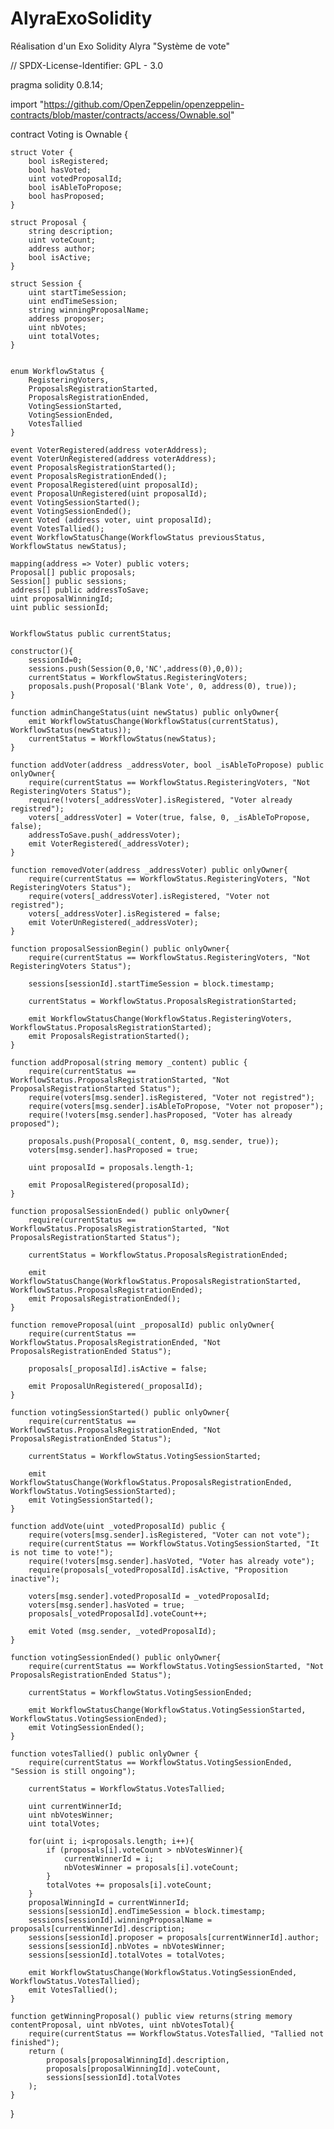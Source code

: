 # AlyraExoSolidity
Réalisation d'un Exo Solidity Alyra "Système de vote"

// SPDX-License-Identifier: GPL - 3.0

pragma solidity 0.8.14;

import "https://github.com/OpenZeppelin/openzeppelin-contracts/blob/master/contracts/access/Ownable.sol"

contract Voting is Ownable {
    
    struct Voter {
        bool isRegistered;
        bool hasVoted; 
        uint votedProposalId;
        bool isAbleToPropose; 
        bool hasProposed; 
    }

    struct Proposal {
        string description;
        uint voteCount;
        address author; 
        bool isActive;   
    }
    
    struct Session {
        uint startTimeSession;  
        uint endTimeSession;  
        string winningProposalName;    
        address proposer;
        uint nbVotes;
        uint totalVotes;
    }


    enum WorkflowStatus {
        RegisteringVoters,
        ProposalsRegistrationStarted,
        ProposalsRegistrationEnded,
        VotingSessionStarted,
        VotingSessionEnded,
        VotesTallied
    } 

    event VoterRegistered(address voterAddress);
    event VoterUnRegistered(address voterAddress);                     
    event ProposalsRegistrationStarted();
    event ProposalsRegistrationEnded();
    event ProposalRegistered(uint proposalId);
    event ProposalUnRegistered(uint proposalId);                                                   
    event VotingSessionStarted();
    event VotingSessionEnded();
    event Voted (address voter, uint proposalId);
    event VotesTallied();
    event WorkflowStatusChange(WorkflowStatus previousStatus, WorkflowStatus newStatus);
    
    mapping(address => Voter) public voters;
    Proposal[] public proposals;
    Session[] public sessions;
    address[] public addressToSave;
    uint proposalWinningId;
    uint public sessionId;    
    

    WorkflowStatus public currentStatus;

    constructor(){
        sessionId=0;
        sessions.push(Session(0,0,'NC',address(0),0,0));
        currentStatus = WorkflowStatus.RegisteringVoters;
        proposals.push(Proposal('Blank Vote', 0, address(0), true));
    }
    
    function adminChangeStatus(uint newStatus) public onlyOwner{
        emit WorkflowStatusChange(WorkflowStatus(currentStatus), WorkflowStatus(newStatus));
        currentStatus = WorkflowStatus(newStatus);
    }

    function addVoter(address _addressVoter, bool _isAbleToPropose) public onlyOwner{
        require(currentStatus == WorkflowStatus.RegisteringVoters, "Not RegisteringVoters Status");        
        require(!voters[_addressVoter].isRegistered, "Voter already registred");
        voters[_addressVoter] = Voter(true, false, 0, _isAbleToPropose, false);
        addressToSave.push(_addressVoter);
        emit VoterRegistered(_addressVoter);
    }
    
    function removedVoter(address _addressVoter) public onlyOwner{
        require(currentStatus == WorkflowStatus.RegisteringVoters, "Not RegisteringVoters Status");        
        require(voters[_addressVoter].isRegistered, "Voter not registred");
        voters[_addressVoter].isRegistered = false;
        emit VoterUnRegistered(_addressVoter);
    }

    function proposalSessionBegin() public onlyOwner{
        require(currentStatus == WorkflowStatus.RegisteringVoters, "Not RegisteringVoters Status");
        
        sessions[sessionId].startTimeSession = block.timestamp;
        
        currentStatus = WorkflowStatus.ProposalsRegistrationStarted;

        emit WorkflowStatusChange(WorkflowStatus.RegisteringVoters, WorkflowStatus.ProposalsRegistrationStarted);
        emit ProposalsRegistrationStarted();        
    }

    function addProposal(string memory _content) public {
        require(currentStatus == WorkflowStatus.ProposalsRegistrationStarted, "Not ProposalsRegistrationStarted Status");
        require(voters[msg.sender].isRegistered, "Voter not registred");
        require(voters[msg.sender].isAbleToPropose, "Voter not proposer");
        require(!voters[msg.sender].hasProposed, "Voter has already proposed");

        proposals.push(Proposal(_content, 0, msg.sender, true));
        voters[msg.sender].hasProposed = true;
        
        uint proposalId = proposals.length-1;

        emit ProposalRegistered(proposalId);
    }    

    function proposalSessionEnded() public onlyOwner{
        require(currentStatus == WorkflowStatus.ProposalsRegistrationStarted, "Not ProposalsRegistrationStarted Status");
        
        currentStatus = WorkflowStatus.ProposalsRegistrationEnded;
        
        emit WorkflowStatusChange(WorkflowStatus.ProposalsRegistrationStarted, WorkflowStatus.ProposalsRegistrationEnded);
        emit ProposalsRegistrationEnded();        
    }
    
    function removeProposal(uint _proposalId) public onlyOwner{
        require(currentStatus == WorkflowStatus.ProposalsRegistrationEnded, "Not ProposalsRegistrationEnded Status");
      
        proposals[_proposalId].isActive = false;

        emit ProposalUnRegistered(_proposalId);
    }        

    function votingSessionStarted() public onlyOwner{
        require(currentStatus == WorkflowStatus.ProposalsRegistrationEnded, "Not ProposalsRegistrationEnded Status");
        
        currentStatus = WorkflowStatus.VotingSessionStarted;
        
        emit WorkflowStatusChange(WorkflowStatus.ProposalsRegistrationEnded, WorkflowStatus.VotingSessionStarted);
        emit VotingSessionStarted();        
    }    
    
    function addVote(uint _votedProposalId) public {
        require(voters[msg.sender].isRegistered, "Voter can not vote");
        require(currentStatus == WorkflowStatus.VotingSessionStarted, "It is not time to vote!");
        require(!voters[msg.sender].hasVoted, "Voter has already vote");        
        require(proposals[_votedProposalId].isActive, "Proposition inactive");      

        voters[msg.sender].votedProposalId = _votedProposalId;
        voters[msg.sender].hasVoted = true;
        proposals[_votedProposalId].voteCount++;

        emit Voted (msg.sender, _votedProposalId);
    }
    
    function votingSessionEnded() public onlyOwner{
        require(currentStatus == WorkflowStatus.VotingSessionStarted, "Not ProposalsRegistrationEnded Status");
        
        currentStatus = WorkflowStatus.VotingSessionEnded;
        
        emit WorkflowStatusChange(WorkflowStatus.VotingSessionStarted, WorkflowStatus.VotingSessionEnded);
        emit VotingSessionEnded();        
    }       
    
    function votesTallied() public onlyOwner {
        require(currentStatus == WorkflowStatus.VotingSessionEnded, "Session is still ongoing");
        
        currentStatus = WorkflowStatus.VotesTallied;
        
        uint currentWinnerId;
        uint nbVotesWinner;
        uint totalVotes;

        for(uint i; i<proposals.length; i++){
            if (proposals[i].voteCount > nbVotesWinner){
                currentWinnerId = i;
                nbVotesWinner = proposals[i].voteCount;
            }
            totalVotes += proposals[i].voteCount;
        }
        proposalWinningId = currentWinnerId;
        sessions[sessionId].endTimeSession = block.timestamp;
        sessions[sessionId].winningProposalName = proposals[currentWinnerId].description;
        sessions[sessionId].proposer = proposals[currentWinnerId].author;
        sessions[sessionId].nbVotes = nbVotesWinner;
        sessions[sessionId].totalVotes = totalVotes;       

        emit WorkflowStatusChange(WorkflowStatus.VotingSessionEnded, WorkflowStatus.VotesTallied);
        emit VotesTallied();
    }

    function getWinningProposal() public view returns(string memory contentProposal, uint nbVotes, uint nbVotesTotal){
        require(currentStatus == WorkflowStatus.VotesTallied, "Tallied not finished"); 
        return (
            proposals[proposalWinningId].description,
            proposals[proposalWinningId].voteCount,
            sessions[sessionId].totalVotes
        );
    }
}
